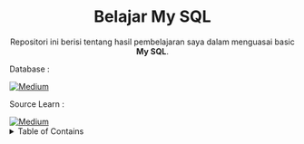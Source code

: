 
<h1 align="center">Belajar My SQL</h1>

<p align="center">
  Repositori ini berisi tentang hasil pembelajaran saya dalam menguasai basic <strong>My SQL</strong>.
</p>

<p align="justify">
  Database :
</p>
  <a href="https://www.mysql.com//" target="_blank"><img alt="Medium" src="https://img.shields.io/badge/mysql-%2300f.svg?style=for-the-badge&logo=mysql&logoColor=white" /></a>

<p align="justify">
  Source Learn :
</p>
  <a href="https://youtu.be/xYBclb-sYQ4" target="_blank"><img alt="Medium" src="https://img.shields.io/badge/Programmer Zaman Now-%23FF0000.svg?style=for-the-badge&logo=YouTube&logoColor=white" /></a>
  
<details><summary>Table of Contains</summary>
 
 
  
  <a>⚫️[ Table Categories](https://github.com/farhanalaydroes/belajar-mysql/blob/main/categories.sql) </a> 
  
  <a>⚫️[ Table Customers](https://github.com/farhanalaydroes/belajar-mysql/blob/main/customers.sql) </a>
  
  <a>⚫️[ Table Guestbooks](https://github.com/farhanalaydroes/belajar-mysql/blob/main/guestbooks.sql) </a>
  
  <a>⚫️[ Table Orders](https://github.com/farhanalaydroes/belajar-mysql/blob/main/orders.sql) </a>
  
  <a>⚫️[ Table Products](https://github.com/farhanalaydroes/belajar-mysql/blob/main/product.sql) </a>
  
  <a>⚫️[ Table Sellers](https://github.com/farhanalaydroes/belajar-mysql/blob/main/sellers.sql) </a>
  
  <a>⚫️[ Table Wallets](https://github.com/farhanalaydroes/belajar-mysql/blob/main/wallet.sql) </a>
  
  <a>⚫️[ Table Wishlist](https://github.com/farhanalaydroes/belajar-mysql/blob/main/wishlist.sql) </a>


 </details>
 
